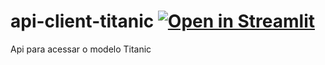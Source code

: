 # api-client-titanic [![Open in Streamlit](https://static.streamlit.io/badges/streamlit_badge_black_white.svg)](https://share.streamlit.io/silviolima07/api-client-titanic/app.py)
Api para acessar o modelo Titanic
